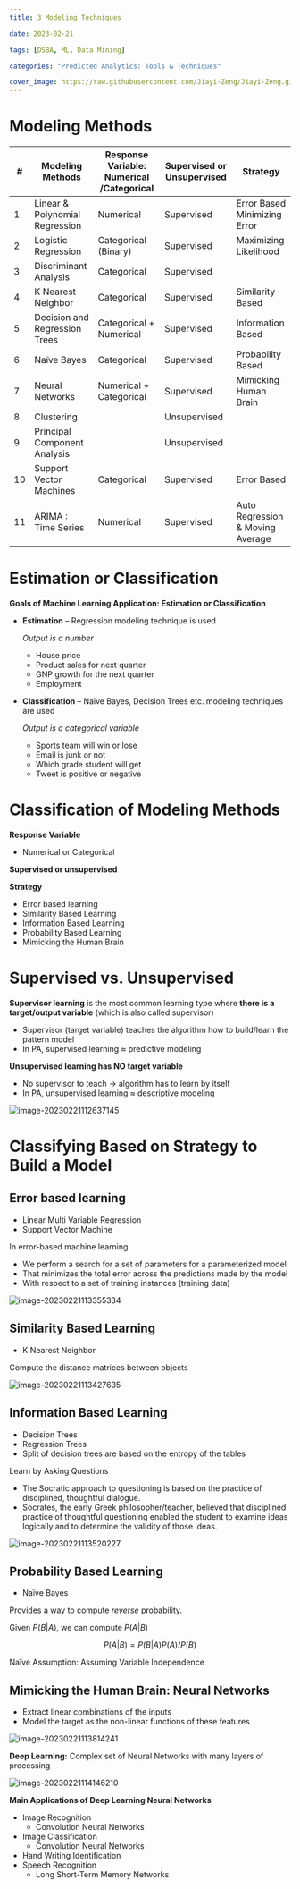 ```yaml
---
title: 3 Modeling Techniques

date: 2023-02-21

tags: [DSBA, ML, Data Mining]

categories: "Predicted Analytics: Tools & Techniques"

cover_image: https://raw.githubusercontent.com/Jiayi-Zeng/Jiayi-Zeng.github.io/pic/img/20230223%20(2).png
---
```


# **Modeling Methods**

| #    | Modeling Methods               | Response Variable: Numerical /Categorical | Supervised or Unsupervised | Strategy                              |
| ---- | ------------------------------ | ----------------------------------------- | -------------------------- | ------------------------------------- |
| 1    | Linear & Polynomial Regression | Numerical                                 | Supervised                 | Error Based<br/>Minimizing Error      |
| 2    | Logistic Regression            | Categorical (Binary)                      | Supervised                 | Maximizing Likelihood                 |
| 3    | Discriminant Analysis          | Categorical                               | Supervised                 |                                       |
| 4    | K Nearest Neighbor             | Categorical                               | Supervised                 | Similarity Based                      |
| 5    | Decision and Regression Trees  | Categorical + Numerical                   | Supervised                 | Information Based                     |
| 6    | Naïve Bayes                    | Categorical                               | Supervised                 | Probability Based                     |
| 7    | Neural Networks                | Numerical + Categorical                   | Supervised                 | Mimicking Human Brain                 |
| 8    | Clustering                     |                                           | Unsupervised               |                                       |
| 9    | Principal Component Analysis   |                                           | Unsupervised               |                                       |
| 10   | Support Vector Machines        | Categorical                               | Supervised                 | Error Based                           |
| 11   | ARIMA : Time Series            | Numerical                                 | Supervised                 | Auto Regression & Moving <br/>Average |

# **Estimation or Classification**

**Goals of Machine Learning Application: Estimation or Classification**

* **Estimation** – Regression modeling technique is used

  *Output is a number*

  * House price
  * Product sales for next quarter
  * GNP growth for the next quarter
  * Employment

* **Classification** – Naïve Bayes, Decision Trees etc. modeling techniques are used

  *Output is a categorical variable*

  * Sports team will win or lose
  * Email is junk or not
  * Which grade student will get
  * Tweet is positive or negative

# **Classification of Modeling Methods**

**Response Variable**

* Numerical or Categorical

**Supervised or unsupervised**

**Strategy**

* Error based learning
* Similarity Based Learning
* Information Based Learning
* Probability Based Learning
* Mimicking the Human Brain

# **Supervised vs. Unsupervised**

**Supervisor learning** is the most common learning type where **there is a target/output variable** (which is also called supervisor)

* Supervisor (target variable) teaches the algorithm how to build/learn the pattern model
* In PA, supervised learning ≈ predictive modeling

**Unsupervised learning has NO target variable**

* No supervisor to teach → algorithm has to learn by itself
* In PA, unsupervised learning ≈ descriptive modeling

![image-20230221112637145](https://raw.githubusercontent.com/Jiayi-Zeng/Jiayi-Zeng.github.io/pic/img/image-20230221112637145.png)

# **Classifying Based on Strategy to Build a Model**

## Error based learning

* Linear Multi Variable Regression
* Support Vector Machine

In error-based machine learning

* We perform a search for a set of parameters for a parameterized model
* That minimizes the total error across the predictions made by the model
* With respect to a set of training instances (training data)

![image-20230221113355334](https://raw.githubusercontent.com/Jiayi-Zeng/Jiayi-Zeng.github.io/pic/img/image-20230221113355334.png)

## Similarity Based Learning

* K Nearest Neighbor

Compute the distance matrices between objects

![image-20230221113427635](https://raw.githubusercontent.com/Jiayi-Zeng/Jiayi-Zeng.github.io/pic/img/image-20230221113427635.png)

## Information Based Learning

* Decision Trees
* Regression Trees
* Split of decision trees are based on the entropy of the tables

Learn by Asking Questions

* The Socratic approach to questioning is based on the practice of disciplined, thoughtful dialogue.
* Socrates, the early Greek philosopher/teacher, believed that disciplined practice of thoughtful questioning enabled the student to examine ideas logically and to determine the validity of those ideas.

![image-20230221113520227](https://raw.githubusercontent.com/Jiayi-Zeng/Jiayi-Zeng.github.io/pic/img/image-20230221113520227.png)

## Probability Based Learning

* Naïve Bayes

Provides a way to compute *reverse* probability. 

Given $P(B|A)$, we can compute $P(A|B)$

$$
P(A|B) = P(B|A)P(A)/P(B)
$$

Naïve Assumption: Assuming Variable Independence

## Mimicking the Human Brain: Neural Networks

* Extract linear combinations of the inputs
* Model the target as the non-linear functions of these features

![image-20230221113814241](https://raw.githubusercontent.com/Jiayi-Zeng/Jiayi-Zeng.github.io/pic/img/image-20230221113814241.png)

**Deep Learning:** Complex set of Neural Networks with many layers of processing

![image-20230221114146210](https://raw.githubusercontent.com/Jiayi-Zeng/Jiayi-Zeng.github.io/pic/img/image-20230221114146210.png)

**Main Applications of Deep Learning Neural Networks**

* Image Recognition
  * Convolution Neural Networks
* Image Classification
  * Convolution Neural Networks
* Hand Writing Identification
* Speech Recognition
  * Long Short-Term Memory Networks